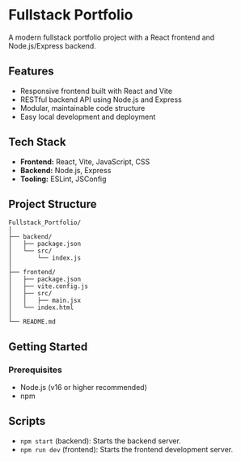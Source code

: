 # Fullstack Portfolio

A modern fullstack portfolio project with a React frontend and Node.js/Express backend.

## Features

- Responsive frontend built with React and Vite
- RESTful backend API using Node.js and Express
- Modular, maintainable code structure
- Easy local development and deployment

## Tech Stack

- **Frontend:** React, Vite, JavaScript, CSS
- **Backend:** Node.js, Express
- **Tooling:** ESLint, JSConfig

## Project Structure

```
Fullstack_Portfolio/
│
├── backend/
│   ├── package.json
│   └── src/
│       └── index.js
│
├── frontend/
│   ├── package.json
│   ├── vite.config.js
│   ├── src/
│   │   ├── main.jsx
│   └── index.html
│
└── README.md
```

## Getting Started

### Prerequisites

- Node.js (v16 or higher recommended)
- npm

## Scripts

- `npm start` (backend): Starts the backend server.
- `npm run dev` (frontend): Starts the frontend development server.